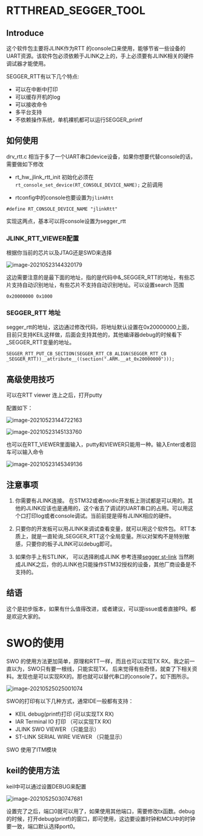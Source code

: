 # RTTHREAD_SEGGER_TOOL

## Introduce

这个软件包主要将JLINK作为RTT 的console口来使用，能够节省一些设备的UART资源。该软件包必须依赖于JLINK之上的，手上必须要有JLINK相关的硬件调试器才能使用。

SEGGER_RTT有以下几个特点:

- 可以在中断中打印
- 可以缓存开机的log
- 可以接收命令
- 多平台支持
- 不依赖操作系统，单机裸机都可以运行SEGGER_printf

## 如何使用

drv_rtt.c 相当于多了一个UART串口device设备，如果你想要代替console的话，需要做如下修改

- rt_hw_jlink_rtt_init 初始化必须在`rt_console_set_device(RT_CONSOLE_DEVICE_NAME);` 之前调用

- rtconfig中的console也要设置为`jlinkRtt`

```
#define RT_CONSOLE_DEVICE_NAME "jlinkRtt"
```

实现这两点，基本可以将console设置为segger_rtt

### JLINK_RTT_VIEWER配置

根据你当前的芯片以及JTAG还是SWD来选择

![image-20210523144320179](images/image-20210523144320179.png)

这边需要注意的是最下面的地址，指的是代码中&_SEGGER_RTT的地址，有些芯片支持自动识别地址，有些芯片不支持自动识别地址。可以设置search 范围

```
0x20000000 0x1000
```

### SEGGER_RTT 地址

segger_rtt的地址，这边通过修改代码，将地址默认设置在0x20000000上面，目前只支持KEIL这样做，后面会支持其他的，其他编译器debug的时候看下_SEGGER_RTT变量的地址。

```
SEGGER_RTT_PUT_CB_SECTION(SEGGER_RTT_CB_ALIGN(SEGGER_RTT_CB _SEGGER_RTT))__attribute__((section(".ARM.__at_0x20000000")));
```

## 高级使用技巧

可以在RTT viewer 连上之后，打开putty

配置如下：

![image-20210523144722163](images/image-20210523144722163.png)

![image-20210523145133760](images/image-20210523145133760.png)

也可以在RTT_VIEWER里面输入，putty和VIEWER只能用一种。输入Enter或者回车可以输入命令

![image-20210523145349136](images/image-20210523145349136.png)



## 注意事项

1. 你需要有JLINK连接。 在STM32或者nordic开发板上测试都是可以用的。其他的JLINK应该也是通用的，这个省去了调试的UART串口的占用。可以用这个口打印log或者console调试。当前前提是得有JLINK相应的硬件。

2. 只要你的开发板可以用JLINK来调试查看变量，就可以用这个软件包。
RTT本质上，就是一直轮询_SEGGER_RTT这个全局变量。所以对架构不是特别敏感，只要你的板子JLINK可以debug即可。

3. 如果你手上有STLINK， 可以选择刷成JLINK  参考连接[segger st-link](https://www.segger.com/products/debug-probes/j-link/models/other-j-links/st-link-on-board/)
当然刷成JLINK之后，你的JLINK也只能操作STM32授权的设备，其他厂商设备是不支持的。




## 结语

这个是初步版本，如果有什么值得改进，或者建议，可以提issue或者直接PR。都是欢迎大家的。



# SWO的使用

SWO 的使用方法更加简单，原理和RTT一样，而且也可以实现TX RX。我之前一直以为，SWO只有要一根线，只能实现TX， 后来觉得有些奇怪，就查了下相关资料。发现也是可以实现RX的。那也就可以替代串口的console了。如下图所示。

![image-20210525025001074](images/image-20210525025001074.png)

SWO的打印有以下几种方式，通常IDE一般都有支持：

- KEIL debug(printf)打印 (可以实现TX RX)
- IAR Terminal IO 打印 （可以实现TX RX)
- JLINK SWO VIEWER （只能显示）
- ST-LINK SERIAL WIRE VIEWER （只能显示）

SWO 使用了ITM模块

## keil的使用方法

keil中可以通过设置DEBUG来配置

![image-20210525030747681](images/image-20210525030747681.png)

设置完了之后，端口0就可以用了，如果使用其他端口，需要修改tx函数。debug的时候，打开debug(printf)的窗口，即可使用，这边要设置时钟和MCU中的时钟要一致，端口默认选择port0。

